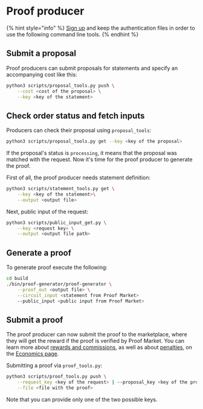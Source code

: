 # Proof producer

{% hint style="info" %}
[Sign up](sign-up.md) and keep the authentication files in order to use
the following command line tools.
{% endhint %}

## Submit a proposal

Proof producers can submit proposals for statements and specify an accompanying cost like this:

```bash
python3 scripts/proposal_tools.py push \
    --cost <cost of the proposal> \
    --key <key of the statement>
```

## Check order status and fetch inputs

Producers can check their proposal using `proposal_tools`:

```bash
python3 scripts/proposal_tools.py get --key <key of the proposal>
```

If the proposal's status is `processing`, it means that the proposal was matched with the request.
Now it's time for the proof producer to generate the proof.

First of all, the proof producer needs statement definition:

```bash
python3 scripts/statement_tools.py get \
    --key <key of the statement>\
    --output <output file>
```

Next, public input of the request:

```bash
python3 scripts/public_input_get.py \
    --key <request key> \
    --output <output file path>
```

## Generate a proof 

To generate proof execute the following:

```bash
cd build
./bin/proof-generator/proof-generator \
    --proof_out <output file> \
    --circuit_input <statement from Proof Market>
    --public_input <public input from Proof Market>
```

## Submit a proof

The proof producer can now submit the proof to the marketplace, where they will get the reward
if the proof is verified by Proof Market.
You can learn more about
[rewards and commissions](../economics.md#funds-transferring-and-commissions), as well as about
[penalties](../economics.md#penalties), on the [Economics page](../economics.md).

Submitting a proof via `proof_tools.py`:
```bash
python3 scripts/proof_tools.py push \
    --request_key <key of the request> | --proposal_key <key of the proposal> \
    --file <file with the proof>
```

Note that you can provide only one of the two possible keys.
